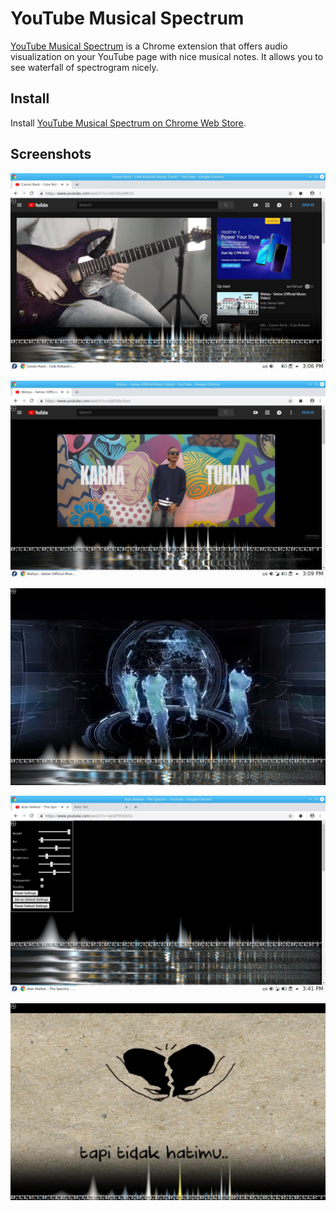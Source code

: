 # YouTube Musical Spectrum

[YouTube Musical Spectrum](https://chrome.google.com/webstore/detail/youtube-musical-spectrum/ddpceafiohdlkiemibjgplcicblnfggi) is a Chrome
extension that offers audio visualization on your YouTube page with nice musical notes. It allows you to see waterfall of spectrogram
nicely.

## Install

Install [YouTube Musical Spectrum on Chrome Web Store](https://chrome.google.com/webstore/detail/youtube-musical-spectrum/ddpceafiohdlkiemibjgplcicblnfggi).

## Screenshots

![screenshot](screenshots/00.jpg)

![screenshot](screenshots/01.jpg)

![screenshot](screenshots/02.jpg)

![screenshot](screenshots/03.jpg)

![screenshot](screenshots/04.jpg)
